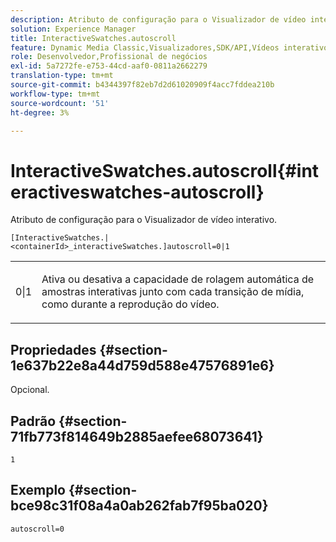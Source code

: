 ```yaml
---
description: Atributo de configuração para o Visualizador de vídeo interativo.
solution: Experience Manager
title: InteractiveSwatches.autoscroll
feature: Dynamic Media Classic,Visualizadores,SDK/API,Vídeos interativos
role: Desenvolvedor,Profissional de negócios
exl-id: 5a7272fe-e753-44cd-aaf0-0811a2662279
translation-type: tm+mt
source-git-commit: b4344397f82eb7d2d61020909f4acc7fddea210b
workflow-type: tm+mt
source-wordcount: '51'
ht-degree: 3%

---
```


# InteractiveSwatches.autoscroll{#interactiveswatches-autoscroll}

Atributo de configuração para o Visualizador de vídeo interativo.

`[InteractiveSwatches.|<containerId>_interactiveSwatches.]autoscroll=0|1`

<table id="table_441553CD34C94A58A9D7CBF772DEDDB6"> 
 <tbody> 
  <tr> 
   <td colname="col1"> <p> <span class="codeph"> 0|1</span> </p> </td> 
   <td colname="col2"> <p> Ativa ou desativa a capacidade de rolagem automática de amostras interativas junto com cada transição de mídia, como durante a reprodução do vídeo. </p> </td> 
  </tr> 
 </tbody> 
</table>

## Propriedades {#section-1e637b22e8a44d759d588e47576891e6}

Opcional.

## Padrão {#section-71fb773f814649b2885aefee68073641}

`1`

## Exemplo {#section-bce98c31f08a4a0ab262fab7f95ba020}

```
autoscroll=0
```
